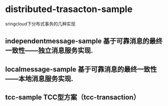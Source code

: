 # distributed-trasacton-sample
sringcloud下分布式事务的几种实现 
## independentmessage-sample 基于可靠消息的最终一致性——独立消息服务实现.
## localmessage-sample 基于可靠消息的最终一致性——本地消息服务实现.
## tcc-sample TCC型方案（tcc-transaction）
